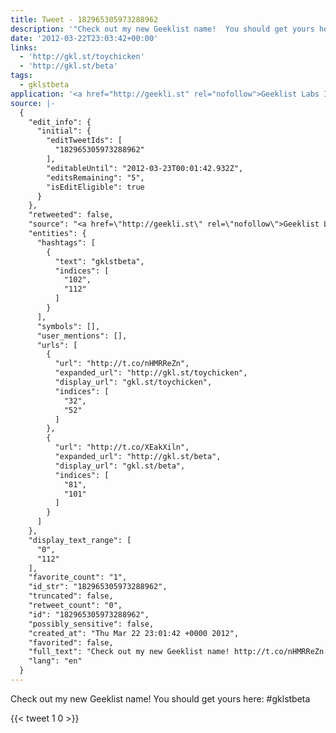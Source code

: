 ```yaml
---
title: Tweet - 182965305973288962
description: '"Check out my new Geeklist name!  You should get yours here:  #gklstbeta"'
date: '2012-03-22T23:03:42+00:00'
links:
  - 'http://gkl.st/toychicken'
  - 'http://gkl.st/beta'
tags:
  - gklstbeta
application: '<a href="http://geekli.st" rel="nofollow">Geeklist Labs Inc</a>'
source: |-
  {
    "edit_info": {
      "initial": {
        "editTweetIds": [
          "182965305973288962"
        ],
        "editableUntil": "2012-03-23T00:01:42.932Z",
        "editsRemaining": "5",
        "isEditEligible": true
      }
    },
    "retweeted": false,
    "source": "<a href=\"http://geekli.st\" rel=\"nofollow\">Geeklist Labs Inc</a>",
    "entities": {
      "hashtags": [
        {
          "text": "gklstbeta",
          "indices": [
            "102",
            "112"
          ]
        }
      ],
      "symbols": [],
      "user_mentions": [],
      "urls": [
        {
          "url": "http://t.co/nHMRReZn",
          "expanded_url": "http://gkl.st/toychicken",
          "display_url": "gkl.st/toychicken",
          "indices": [
            "32",
            "52"
          ]
        },
        {
          "url": "http://t.co/XEakXiln",
          "expanded_url": "http://gkl.st/beta",
          "display_url": "gkl.st/beta",
          "indices": [
            "81",
            "101"
          ]
        }
      ]
    },
    "display_text_range": [
      "0",
      "112"
    ],
    "favorite_count": "1",
    "id_str": "182965305973288962",
    "truncated": false,
    "retweet_count": "0",
    "id": "182965305973288962",
    "possibly_sensitive": false,
    "created_at": "Thu Mar 22 23:01:42 +0000 2012",
    "favorited": false,
    "full_text": "Check out my new Geeklist name! http://t.co/nHMRReZn. You should get yours here: http://t.co/XEakXiln #gklstbeta",
    "lang": "en"
  }
---
```

Check out my new Geeklist name!  You should get yours here:  #gklstbeta
    
{{< tweet 1 0 >}}
    
